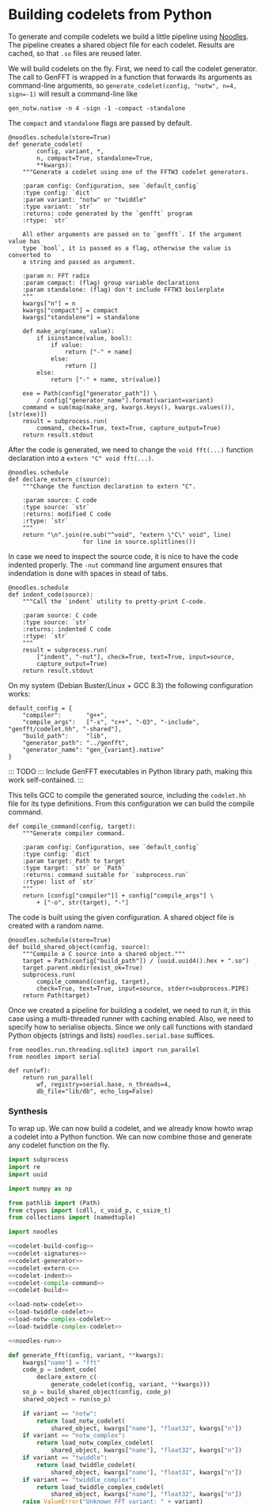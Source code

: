 # Building codelets from Python

To generate and compile codelets we build a little pipeline using [Noodles](http://noodles.rtfd.io). The pipeline creates a shared object file for each codelet. Results are cached, so that `.so` files are reused later.

We will build codelets on the fly. First, we need to call the codelet generator. The call to GenFFT is wrapped in a function that forwards its arguments as command-line arguments, so `generate_codelet(config, "notw", n=4, sign=-1)` will result a command-line like

```
gen_notw.native -n 4 -sign -1 -compact -standalone
```

The `compact` and `standalone` flags are passed by default.

``` {.python #codelet-generator}
@noodles.schedule(store=True)
def generate_codelet(
        config, variant, *,
        n, compact=True, standalone=True,
        **kwargs):
    """Generate a codelet using one of the FFTW3 codelet generators.

    :param config: Configuration, see `default_config`
    :type config: `dict`
    :param variant: "notw" or "twiddle"
    :type variant: `str`
    :returns: code generated by the `genfft` program
    :rtype: `str`

    All other arguments are passed on to `genfft`. If the argument value has
    type `bool`, it is passed as a flag, otherwise the value is converted to
    a string and passed as argument.

    :param n: FFT radix
    :param compact: (flag) group variable declarations
    :param standalone: (flag) don't include FFTW3 boilerplate
    """
    kwargs["n"] = n
    kwargs["compact"] = compact
    kwargs["standalone"] = standalone

    def make_arg(name, value):
        if isinstance(value, bool):
            if value:
                return ["-" + name]
            else:
                return []
        else:
            return ["-" + name, str(value)]

    exe = Path(config["generator_path"]) \
        / config["generator_name"].format(variant=variant)
    command = sum(map(make_arg, kwargs.keys(), kwargs.values()), [str(exe)])
    result = subprocess.run(
        command, check=True, text=True, capture_output=True)
    return result.stdout
```

After the code is generated, we need to change the `void fft(...)` function declaration into a `extern "C" void fft(...)`.

``` {.python #codelet-extern-c}
@noodles.schedule
def declare_extern_c(source):
    """Change the function declaration to extern "C".

    :param source: C code
    :type source: `str`
    :returns: modified C code
    :rtype: `str`
    """
    return "\n".join(re.sub("^void", "extern \"C\" void", line)
                     for line in source.splitlines())
```

In case we need to inspect the source code, it is nice to have the code indented properly. The `-nut` command line argument ensures that indendation is done with spaces in stead of tabs.

``` {.python #codelet-indent}
@noodles.schedule
def indent_code(source):
    """Call the `indent` utility to pretty-print C-code.

    :param source: C code
    :type source: `str`
    :returns: indented C code
    :rtype: `str`
    """
    result = subprocess.run(
        ["indent", "-nut"], check=True, text=True, input=source,
        capture_output=True)
    return result.stdout
```

On my system (Debian Buster/Linux + GCC 8.3) the following configuration works:

``` {.python #codelet-build-config}
default_config = {
    "compiler":       "g++",
    "compile_args":   ["-x", "c++", "-O3", "-include", "genfft/codelet.hh", "-shared"],
    "build_path":     "lib",
    "generator_path": "../genfft",
    "generator_name": "gen_{variant}.native"
}
```

::: TODO :::
Include GenFFT executables in Python library path, making this work self-contained.
:::

This tells GCC to compile the generated source, including the `codelet.hh` file for its type definitions. From this configuration we can build the compile command.

``` {.python #codelet-compile-command}
def compile_command(config, target):
    """Generate compiler command.

    :param config: Configuration, see `default_config`
    :type config: `dict`
    :param target: Path to target
    :type target: `str` or `Path`
    :returns: command suitable for `subprocess.run`
    :rtype: list of `str`
    """
    return [config["compiler"]] + config["compile_args"] \
        + ["-o", str(target), "-"]
```

The code is built using the given configuration. A shared object file is created with a random name.

``` {.python #codelet-build}
@noodles.schedule(store=True)
def build_shared_object(config, source):
    """Compile a C source into a shared object."""
    target = Path(config["build_path"]) / (uuid.uuid4().hex + ".so")
    target.parent.mkdir(exist_ok=True)
    subprocess.run(
        compile_command(config, target),
        check=True, text=True, input=source, stderr=subprocess.PIPE)
    return Path(target)
```

Once we created a pipeline for building a codelet, we need to run it, in this case using a multi-threaded runner with caching enabled. Also, we need to specify how to serialise objects. Since we only call functions with standard Python objects (strings and lists) `noodles.serial.base` suffices.

``` {.python #noodles-run}
from noodles.run.threading.sqlite3 import run_parallel
from noodles import serial

def run(wf):
    return run_parallel(
        wf, registry=serial.base, n_threads=4,
        db_file="lib/db", echo_log=False)
```

### Synthesis

To wrap up. We can now build a codelet, and we already know howto wrap a codelet into a Python function. We can now combine those and generate any codelet function on the fly.

``` {.py file=genfft/codelets.py}
import subprocess
import re
import uuid

import numpy as np

from pathlib import (Path)
from ctypes import (cdll, c_void_p, c_ssize_t)
from collections import (namedtuple)

import noodles

<<codelet-build-config>>
<<codelet-signatures>>
<<codelet-generator>>
<<codelet-extern-c>>
<<codelet-indent>>
<<codelet-compile-command>>
<<codelet-build>>

<<load-notw-codelet>>
<<load-twiddle-codelet>>
<<load-notw-complex-codelet>>
<<load-twiddle-complex-codelet>>

<<noodles-run>>

def generate_fft(config, variant, **kwargs):
    kwargs["name"] = "fft"
    code_p = indent_code(
        declare_extern_c(
            generate_codelet(config, variant, **kwargs)))
    so_p = build_shared_object(config, code_p)
    shared_object = run(so_p)

    if variant == "notw":
        return load_notw_codelet(
            shared_object, kwargs["name"], "float32", kwargs["n"])
    if variant == "notw_complex":
        return load_notw_complex_codelet(
            shared_object, kwargs["name"], "float32", kwargs["n"])
    if variant == "twiddle":
        return load_twiddle_codelet(
            shared_object, kwargs["name"], "float32", kwargs["n"])
    if variant == "twiddle_complex":
        return load_twiddle_complex_codelet(
            shared_object, kwargs["name"], "float32", kwargs["n"])
    raise ValueError("Unknown FFT variant: " + variant)
```

